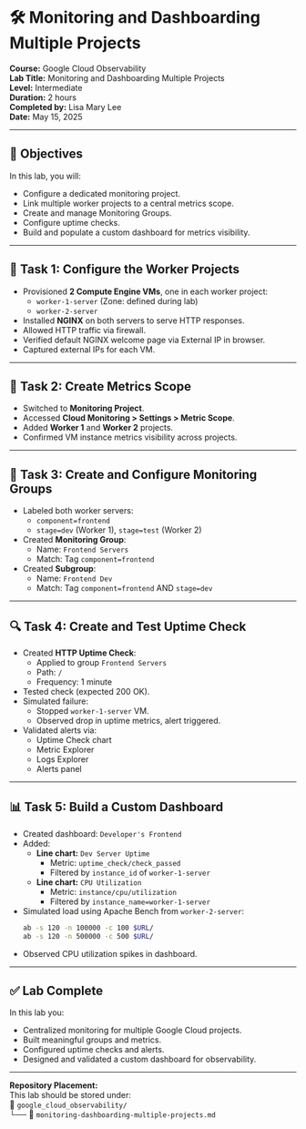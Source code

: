# 🛠️ Monitoring and Dashboarding Multiple Projects

**Course:** Google Cloud Observability  
**Lab Title:** Monitoring and Dashboarding Multiple Projects  
**Level:** Intermediate  
**Duration:** 2 hours  
**Completed by:** Lisa Mary Lee  
**Date:** May 15, 2025  

---

## 🎯 Objectives

In this lab, you will:

- Configure a dedicated monitoring project.
- Link multiple worker projects to a central metrics scope.
- Create and manage Monitoring Groups.
- Configure uptime checks.
- Build and populate a custom dashboard for metrics visibility.

---

## 🧱 Task 1: Configure the Worker Projects

- Provisioned **2 Compute Engine VMs**, one in each worker project:
  - `worker-1-server` (Zone: defined during lab)
  - `worker-2-server`
- Installed **NGINX** on both servers to serve HTTP responses.
- Allowed HTTP traffic via firewall.
- Verified default NGINX welcome page via External IP in browser.
- Captured external IPs for each VM.

---

## 📐 Task 2: Create Metrics Scope

- Switched to **Monitoring Project**.
- Accessed **Cloud Monitoring > Settings > Metric Scope**.
- Added **Worker 1** and **Worker 2** projects.
- Confirmed VM instance metrics visibility across projects.

---

## 👥 Task 3: Create and Configure Monitoring Groups

- Labeled both worker servers:
  - `component=frontend`
  - `stage=dev` (Worker 1), `stage=test` (Worker 2)
- Created **Monitoring Group**:
  - Name: `Frontend Servers`
  - Match: Tag `component=frontend`
- Created **Subgroup**:
  - Name: `Frontend Dev`
  - Match: Tag `component=frontend` AND `stage=dev`

---

## 🔍 Task 4: Create and Test Uptime Check

- Created **HTTP Uptime Check**:
  - Applied to group `Frontend Servers`
  - Path: `/`
  - Frequency: 1 minute
- Tested check (expected 200 OK).
- Simulated failure:
  - Stopped `worker-1-server` VM.
  - Observed drop in uptime metrics, alert triggered.
- Validated alerts via:
  - Uptime Check chart
  - Metric Explorer
  - Logs Explorer
  - Alerts panel

---

## 📊 Task 5: Build a Custom Dashboard

- Created dashboard: `Developer's Frontend`
- Added:
  - **Line chart:** `Dev Server Uptime`
    - Metric: `uptime_check/check_passed`
    - Filtered by `instance_id` of `worker-1-server`
  - **Line chart:** `CPU Utilization`
    - Metric: `instance/cpu/utilization`
    - Filtered by `instance_name=worker-1-server`
- Simulated load using Apache Bench from `worker-2-server`:
  ```bash
  ab -s 120 -n 100000 -c 100 $URL/
  ab -s 120 -n 500000 -c 500 $URL/
  ```
- Observed CPU utilization spikes in dashboard.

---

## ✅ Lab Complete

In this lab you:

- Centralized monitoring for multiple Google Cloud projects.
- Built meaningful groups and metrics.
- Configured uptime checks and alerts.
- Designed and validated a custom dashboard for observability.

---

**Repository Placement:**  
This lab should be stored under:  
📁 `google_cloud_observability/`  
└── 📄 `monitoring-dashboarding-multiple-projects.md`